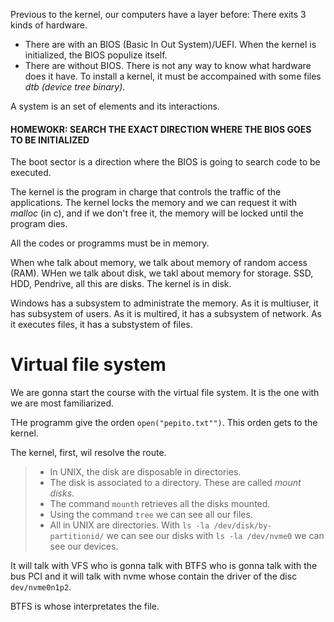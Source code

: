 Previous to the kernel, our computers have a layer before:
There exits 3 kinds of hardware.
- There are with an BIOS (Basic In Out System)/UEFI. When the kernel is initialized, the BIOS populize itself.
- There are without BIOS. There is not any way to know what hardware does it have. To install a kernel, it must be accompained with some files *dtb (device tree binary)*.

A system is an set of elements and its interactions.

#### HOMEWOKR: SEARCH THE EXACT DIRECTION WHERE THE BIOS GOES TO BE INITIALIZED

The boot sector is a direction where the BIOS is going to search code to be executed.

The kernel is the program in charge that controls the traffic of the applications. The kernel locks the memory and we can request it with *malloc* (in c), and if we don't free it, the memory will be locked until the program dies.

All the codes or programms must be in memory.

When whe talk about memory, we talk about memory of random access (RAM).
WHen we talk about disk, we takl about memory for storage. SSD, HDD, Pendrive, all this are disks. The kernel is in disk.

Windows has a subsystem to administrate the memory.
As it is multiuser, it has subsystem of users.
As it is multired, it has a subsystem of network.
As it executes files, it has a substystem of files.


# Virtual file system
We are gonna start the course with the virtual file system. It is the one with we are most familiarized.

THe programm give the orden `open("pepito.txt"")`. This orden gets to the kernel.

The kernel, first, wil resolve the route.

> * In UNIX, the disk are disposable in directories.
> * The disk is associated to a directory. These are called *mount disks*.
> * The command `mounth` retrieves all the disks mounted.
> * Using the command `tree` we can see all our files. 
> * All in UNIX are directories. With `ls -la /dev/disk/by-partitionid/` we can see our disks with `ls -la /dev/nvme0` we can see our devices.     

It will talk with VFS who is gonna talk with BTFS who is gonna talk with the bus PCI and it will talk with nvme whose contain the driver of the disc `dev/nvme0n1p2`. 

BTFS is whose interpretates the file.

